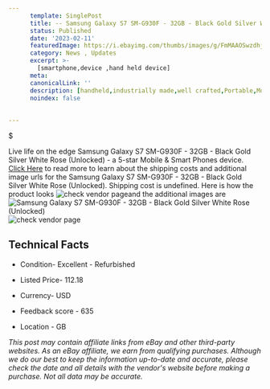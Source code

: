 ```yaml
---
      template: SinglePost
      title: -- Samsung Galaxy S7 SM-G930F - 32GB - Black Gold Silver White Rose (Unlocked)
      status: Published
      date: '2023-02-11'
      featuredImage: https://i.ebayimg.com/thumbs/images/g/FmMAAOSwzdhjE2zw/s-l225.jpg
      category: News , Updates
      excerpt: >-
        [smartphone,device ,hand held device]
      meta:
      canonicalLink: ''
      description: [handheld,industrially made,well crafted,Portable,Mobile,Compact,Convenient,Lightweight,Maneuverable,Man-portable,Miniature,Carriable,Hand-held,Light,Holdable,Transportable,Mobile device,Pocket-sized,On-the-go,Wireless,Cordless,Compact size,Convenient size, smartphone,device ,hand held device]
      noindex: false
      
        
---
```

$

Live life on the edge Samsung Galaxy S7 SM-G930F - 32GB - Black Gold Silver White Rose (Unlocked) - a 5-star Mobile & Smart Phones device. [Click Here](https://www.ebay.com/itm/354259599493?hash=item527b848085%3Ag%3AFmMAAOSwzdhjE2zw&mkevt=1&mkcid=1&mkrid=711-53200-19255-0&campid=%253CePNCampaignId%253E&customid=%253CreferenceId%253E&toolid=10049) to read more to learn about the shipping costs and additional image urls for the Samsung Galaxy S7 SM-G930F - 32GB - Black Gold Silver White Rose (Unlocked). Shipping cost is undefined. Here is how the product looks ![check vendor page](https://i.ebayimg.com/thumbs/images/g/FmMAAOSwzdhjE2zw/s-l225.jpg)and the additional images are![Samsung Galaxy S7 SM-G930F - 32GB - Black Gold Silver White Rose (Unlocked)](https://i.ebayimg.com/images/g/FmMAAOSwzdhjE2zw/s-l500.jpg)![check vendor page](https://origin-galleryplus.ebayimg.com/ws/web/354259599493_2_0_1/225x225.jpg,https://origin-galleryplus.ebayimg.com/ws/web/354259599493_3_0_1/225x225.jpg,https://origin-galleryplus.ebayimg.com/ws/web/354259599493_4_0_1/225x225.jpg,https://origin-galleryplus.ebayimg.com/ws/web/354259599493_5_0_1/225x225.jpg)



 ## Technical Facts 



     
      

 - Condition- Excellent - Refurbished 


      

 - Listed Price- 112.18 


      

 - Currency- USD 


      

 - Feedback score - 635 


      

 - Location - GB 


      
      

 *_This post may contain affiliate links from eBay and other third-party websites. As an eBay affiliate, we earn from qualifying purchases. Although we do our best to keep the information up-to-date and accurate, please check the date and all details with the vendor's website before making a purchase. Not all data may be accurate._*






